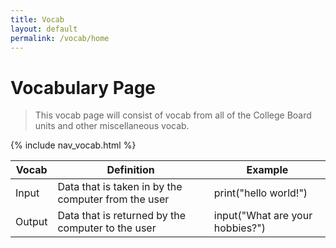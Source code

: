 ```yaml
---
title: Vocab
layout: default
permalink: /vocab/home
---
```


# Vocabulary Page
>This vocab page will consist of vocab from all of the College Board units and other miscellaneous vocab.

{% include nav_vocab.html %}

| Vocab | Definition | Example |
|--|--|--|
| Input | Data that is taken in by the computer from the user | print("hello world!") |
| Output | Data that is returned by the computer to the user | input("What are your hobbies?") |
